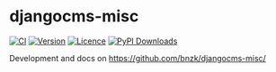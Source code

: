 # djangocms-misc

[![CI](https://github.com/bnzk/djangocms-misc/actions/workflows/ci.yml/badge.svg)](https://github.com/bnzk/djangocms-misc/actions/workflows/ci.yml)
[![Version](https://img.shields.io/pypi/v/djangocms-misc.svg?style=flat-square "Version")](https://pypi.python.org/pypi/djangocms-misc/)
[![Licence](https://img.shields.io/github/license/bnzk/djangocms-misc.svg?style=flat-square "Licence")](https://pypi.python.org/pypi/djangocms-misc/)
[![PyPI Downloads](https://img.shields.io/pypi/dm/djangocms-misc?style=flat-square "PyPi Downloads")](https://pypistats.org/packages/djangocms-misc)

Development and docs on https://github.com/bnzk/djangocms-misc/
